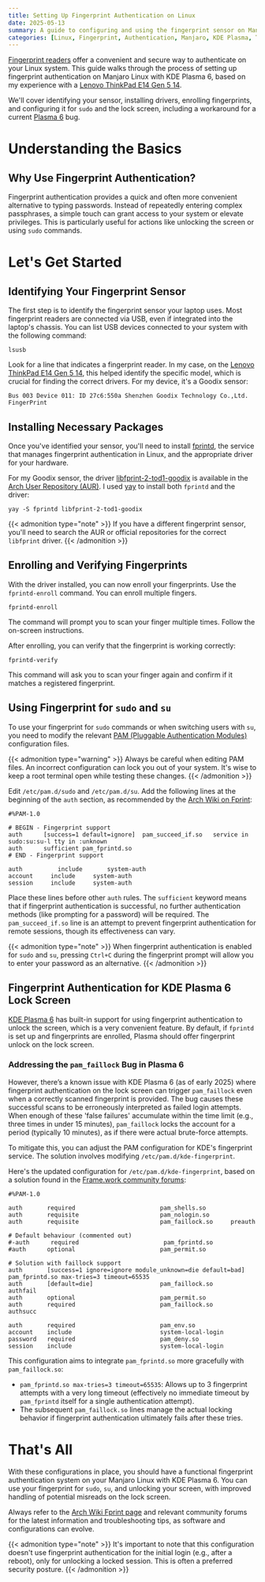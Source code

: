 ```yaml
---
title: Setting Up Fingerprint Authentication on Linux
date: 2025-05-13
summary: A guide to configuring and using the fingerprint sensor on Manjaro Linux KDE Plasma 6, specifically for a Lenovo ThinkPad E14 Gen 5 14, including troubleshooting common issues.
categories: [Linux, Fingerprint, Authentication, Manjaro, KDE Plasma, ThinkPad]
---
```


[Fingerprint readers](https://en.wikipedia.org/wiki/Fingerprint_scanner) offer a convenient and secure way to authenticate on your Linux system. This guide walks through the process of setting up fingerprint authentication on Manjaro Linux with KDE Plasma 6, based on my experience with a [Lenovo ThinkPad E14 Gen 5 14](https://pcsupport.lenovo.com/us/en/products/laptops-and-netbooks/thinkpad-edge-laptops/thinkpad-e14-gen-5-type-21jk-21jl).

We'll cover identifying your sensor, installing drivers, enrolling fingerprints, and configuring it for `sudo` and the lock screen, including a workaround for a current [Plasma 6](https://kde.org/plasma-desktop/) bug.

# Understanding the Basics

## Why Use Fingerprint Authentication?

Fingerprint authentication provides a quick and often more convenient alternative to typing passwords. Instead of repeatedly entering complex passphrases, a simple touch can grant access to your system or elevate privileges. This is particularly useful for actions like unlocking the screen or using `sudo` commands.

# Let's Get Started

## Identifying Your Fingerprint Sensor

The first step is to identify the fingerprint sensor your laptop uses. Most fingerprint readers are connected via USB, even if integrated into the laptop's chassis. You can list USB devices connected to your system with the following command:

```shell
lsusb
```

Look for a line that indicates a fingerprint reader. In my case, on the [Lenovo ThinkPad E14 Gen 5 14](https://pcsupport.lenovo.com/us/en/products/laptops-and-netbooks/thinkpad-edge-laptops/thinkpad-e14-gen-5-type-21jk-21jl), this helped identify the specific model, which is crucial for finding the correct drivers. For my device, it's a Goodix sensor:

```shell
Bus 003 Device 011: ID 27c6:550a Shenzhen Goodix Technology Co.,Ltd. FingerPrint
```

## Installing Necessary Packages

Once you've identified your sensor, you'll need to install [fprintd](https://fprint.freedesktop.org/), the service that manages fingerprint authentication in Linux, and the appropriate driver for your hardware.

For my Goodix sensor, the driver [libfprint-2-tod1-goodix](https://aur.archlinux.org/packages/libfprint-2-tod1-goodix) is available in the [Arch User Repository (AUR)](https://aur.archlinux.org/). I used [yay](https://github.com/Jguer/yay) to install both `fprintd` and the driver:

```shell
yay -S fprintd libfprint-2-tod1-goodix
```

{{< admonition type="note" >}}
If you have a different fingerprint sensor, you'll need to search the AUR or official repositories for the correct `libfprint` driver.
{{< /admonition >}}

## Enrolling and Verifying Fingerprints

With the driver installed, you can now enroll your fingerprints. Use the `fprintd-enroll` command. You can enroll multiple fingers.

```shell
fprintd-enroll
```

The command will prompt you to scan your finger multiple times. Follow the on-screen instructions.

After enrolling, you can verify that the fingerprint is working correctly:

```shell
fprintd-verify
```

This command will ask you to scan your finger again and confirm if it matches a registered fingerprint.

## Using Fingerprint for `sudo` and `su`

To use your fingerprint for `sudo` commands or when switching users with `su`, you need to modify the relevant [PAM (Pluggable Authentication Modules)](https://www.redhat.com/en/blog/pluggable-authentication-modules-pam) configuration files.

{{< admonition type="warning" >}}
Always be careful when editing PAM files. An incorrect configuration can lock you out of your system. It's wise to keep a root terminal open while testing these changes.
{{< /admonition >}}

Edit `/etc/pam.d/sudo` and `/etc/pam.d/su`. Add the following lines at the beginning of the `auth` section, as recommended by the [Arch Wiki on Fprint](https://wiki.archlinux.org/title/Fprint#Login_configuration):

```
#%PAM-1.0

# BEGIN - Fingerprint support
auth      [success=1 default=ignore]  pam_succeed_if.so   service in sudo:su:su-l tty in :unknown
auth      sufficient pam_fprintd.so
# END - Fingerprint support

auth		  include		system-auth
account		include		system-auth
session		include		system-auth
```

Place these lines before other `auth` rules. The `sufficient` keyword means that if fingerprint authentication is successful, no further authentication methods (like prompting for a password) will be required. The `pam_succeed_if.so` line is an attempt to prevent fingerprint authentication for remote sessions, though its effectiveness can vary.

{{< admonition type="note" >}}
When fingerprint authentication is enabled for `sudo` and `su`, pressing `Ctrl+C` during the fingerprint prompt will allow you to enter your password as an alternative.
{{< /admonition >}}

## Fingerprint Authentication for KDE Plasma 6 Lock Screen

[KDE Plasma 6](https://kde.org/plasma-desktop/) has built-in support for using fingerprint authentication to unlock the screen, which is a very convenient feature. By default, if `fprintd` is set up and fingerprints are enrolled, Plasma should offer fingerprint unlock on the lock screen.

### Addressing the `pam_faillock` Bug in Plasma 6

However, there’s a known issue with KDE Plasma 6 (as of early 2025) where fingerprint authentication on the lock screen can trigger `pam_faillock` even when a correctly scanned fingerprint is provided. The bug causes these successful scans to be erroneously interpreted as failed login attempts. When enough of these 'false failures' accumulate within the time limit (e.g., three times in under 15 minutes), `pam_faillock` locks the account for a period (typically 10 minutes), as if there were actual brute-force attempts.

To mitigate this, you can adjust the PAM configuration for KDE's fingerprint service. The solution involves modifying `/etc/pam.d/kde-fingerprint`.

Here's the updated configuration for `/etc/pam.d/kde-fingerprint`, based on a solution found in the [Frame.work community forums](https://community.frame.work/t/guide-solved-sudo-and-login-with-fingerprint-reader-under-kde-arch-linux/37009/8):

```
#%PAM-1.0

auth       required                        pam_shells.so
auth       requisite                       pam_nologin.so
auth       requisite                       pam_faillock.so     preauth

# Default behaviour (commented out)
#-auth      required                        pam_fprintd.so
#auth      optional                        pam_permit.so

# Solution with faillock support
auth       [success=1 ignore=ignore module_unknown=die default=bad] pam_fprintd.so max-tries=3 timeout=65535
auth       [default=die]                   pam_faillock.so     authfail
auth       optional                        pam_permit.so
auth       required                        pam_faillock.so     authsucc

auth       required                        pam_env.so
account    include                         system-local-login
password   required                        pam_deny.so
session    include                         system-local-login
```

This configuration aims to integrate `pam_fprintd.so` more gracefully with `pam_faillock.so`:
- `pam_fprintd.so max-tries=3 timeout=65535`: Allows up to 3 fingerprint attempts with a very long timeout (effectively no immediate timeout by `pam_fprintd` itself for a single authentication attempt).
- The subsequent `pam_faillock.so` lines manage the actual locking behavior if fingerprint authentication ultimately fails after these tries.

# That's All

With these configurations in place, you should have a functional fingerprint authentication system on your Manjaro Linux with KDE Plasma 6. You can use your fingerprint for `sudo`, `su`, and unlocking your screen, with improved handling of potential misreads on the lock screen.

Always refer to the [Arch Wiki Fprint page](https://wiki.archlinux.org/title/Fprint) and relevant community forums for the latest information and troubleshooting tips, as software and configurations can evolve.

{{< admonition type="note" >}}
It's important to note that this configuration doesn't use fingerprint authentication for the initial login (e.g., after a reboot), only for unlocking a locked session. This is often a preferred security posture.
{{< /admonition >}}
